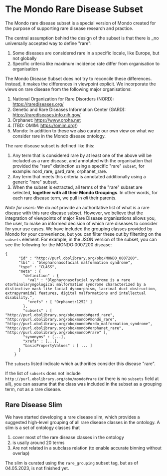 # The Mondo Rare Disease Subset

The Mondo rare disease subset is a special version of Mondo created for the purpose
of supporting rare disease research and practice.

The central assumption behind the design of the subset is that 
there is _no universally accepted way to define "rare": 

1. Some diseases are considered rare in a specific locale, like Europe, but not globally
2. Specific criteria like maximum incidence rate differ from organisation to organisation


The Mondo Disease Subset does not try to reconcile these differences. Instead, it makes the differences in viewpoint explicit. We incorporate the views on rare disease from the following major organisations:

1. National Organization for Rare Disorders (NORD): https://rarediseases.org/
2. Genetic and Rare Diseases Information Center (GARD): https://rarediseases.info.nih.gov/
3. Orphanet: https://www.orpha.net
4. (TBD: OMIM: https://omim.org/)
5. Mondo: In addition to these we also curate our own view on what we consider rare in the Mondo disease ontology.

The rare disease subset is defined like this:

1. Any term that is considered rare by at least one of the above will be included as a rare disease, and annotated with the organisation that provided the "rare" distinction using a specific "rare" `subset`, for example: nord_rare, gard_rare, orphanet_rare.
2. Any term that meets this criteria is annotated additionally using a generic "rare" subset.
3. When the subset is extracted, all terms of the "rare" subset are selected, **together with all their Mondo Groupings**. In other words, for each rare disease term, we pull in _all_ their parents.

_Note for users_: We do _not_ provide an authoritative list of what is a rare disease with this rare disease subset. However, we believe that the integration of viewpoints of major Rare Disease organisations allows you, the user, to make an informed decision of which rare diseases to consider for your use cases. We have included the grouping classes provided by Mondo for your convenience, but you can filter these out by filterting on the `subsets` element. For example, in the JSON version of the subset, you can see the following for the MONDO:0007200 disease:

```
{
      "id" : "http://purl.obolibrary.org/obo/MONDO_0007200",
      "lbl" : "blepharonasofacial malformation syndrome",
      "type" : "CLASS",
      "meta" : {
        "definition" : {
          "val" : "Blepharonasofacial syndrome is a rare otorhinolaryngological malformation syndrome characterized by a distinctive mask-like facial dysmorphism, lacrimal duct obstruction, extrapyramidal features, digital malformations and intellectual disability.",
          "xrefs" : [ "Orphanet:1252" ]
        },
        "subsets" : [ "http://purl.obolibrary.org/obo/mondo#gard_rare", "http://purl.obolibrary.org/obo/mondo#mondo_rare", "http://purl.obolibrary.org/obo/mondo#ordo_malformation_syndrome", "http://purl.obolibrary.org/obo/mondo#orphanet_rare", "http://purl.obolibrary.org/obo/mondo#rare" ],
        "synonyms" : [...],
        "xrefs" : [...],
        "basicPropertyValues" : [ ... ]
      }
    }
```

The `subsets` listed indicate which authorities consider this disease "rare".

If the list of `subsets` does not include `http://purl.obolibrary.org/obo/mondo#rare` (or there is no `subsets` field at all), you can assume that the class was included in the subset as a grouping term, not as a rare disease.


## Rare Disease Slim

We have started developing a rare disease slim, which provides a suggested high-level grouping of all rare disease classes in the ontology. A slim is a set of ontology classes that 

1. cover most of the rare disease classes in the ontology
2. is usally around 20 terms
3. Are not related in a subclass relation (to enable accurate binning without overlap)

The slim is curated using the `rare_grouping` subset tag, but as of 04.05.2023, is not finished yet.